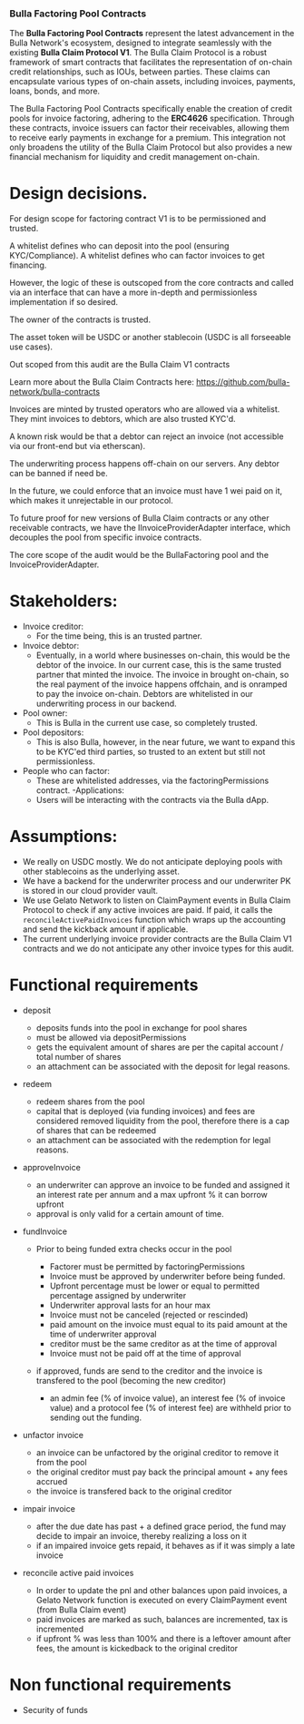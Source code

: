 ### Bulla Factoring Pool Contracts

The **Bulla Factoring Pool Contracts** represent the latest advancement in the Bulla Network's ecosystem, designed to integrate seamlessly with the existing **Bulla Claim Protocol V1**. The Bulla Claim Protocol is a robust framework of smart contracts that facilitates the representation of on-chain credit relationships, such as IOUs, between parties. These claims can encapsulate various types of on-chain assets, including invoices, payments, loans, bonds, and more.

The Bulla Factoring Pool Contracts specifically enable the creation of credit pools for invoice factoring, adhering to the **ERC4626** specification. Through these contracts, invoice issuers can factor their receivables, allowing them to receive early payments in exchange for a premium. This integration not only broadens the utility of the Bulla Claim Protocol but also provides a new financial mechanism for liquidity and credit management on-chain.

# Design decisions.

For design scope for factoring contract V1 is to be permissioned and trusted.

A whitelist defines who can deposit into the pool (ensuring KYC/Compliance).
A whitelist defines who can factor invoices to get financing.

However, the logic of these is outscoped from the core contracts and called via an interface that can have a more in-depth and permissionless implementation if so desired.

The owner of the contracts is trusted.

The asset token will be USDC or another stablecoin (USDC is all forseeable use cases).

Out scoped from this audit are the Bulla Claim V1 contracts

Learn more about the Bulla Claim Contracts here: https://github.com/bulla-network/bulla-contracts

Invoices are minted by trusted operators who are allowed via a whitelist. They mint invoices to debtors, which are also trusted KYC'd.

A known risk would be that a debtor can reject an invoice (not accessible via our front-end but via etherscan).

The underwriting process happens off-chain on our servers. Any debtor can be banned if need be.

In the future, we could enforce that an invoice must have 1 wei paid on it, which makes it unrejectable in our protocol.

To future proof for new versions of Bulla Claim contracts or any other receivable contracts, we have the IInvoiceProviderAdapter interface, which decouples the pool from specific invoice contracts.

The core scope of the audit would be the BullaFactoring pool and the InvoiceProviderAdapter.

# Stakeholders:
- Invoice creditor:
    - For the time being, this is an trusted partner.
- Invoice debtor:
    - Eventually, in a world where businesses on-chain, this would be the debtor of the invoice. In our current case, this is the same trusted partner that minted the invoice. The invoice in brought on-chain, so the real payment of the invoice happens offchain, and is onramped to pay the invoice on-chain. Debtors are whitelisted in our underwriting process in our backend.
- Pool owner:
    - This is Bulla in the current use case, so completely trusted.
- Pool depositors:
    - This is also Bulla, however, in the near future, we want to expand this to be KYC'ed third parties, so trusted to an extent but still not permissionless.
- People who can factor:
    - These are whitelisted addresses, via the factoringPermissions contract.
-Applications:
    - Users will be interacting with the contracts via the Bulla dApp.

# Assumptions:
- We really on USDC mostly. We do not anticipate deploying pools with other stablecoins as the underlying asset.
- We have a backend for the underwriter process and our underwriter PK is stored in our cloud provider vault.
- We use Gelato Network to listen on ClaimPayment events in Bulla Claim Protocol to check if any active invoices are paid. If paid, it calls the `reconcileActivePaidInvoices` function which wraps up the accounting and send the kickback amount if applicable.
- The current underlying invoice provider contracts are the Bulla Claim V1 contracts and we do not anticipate any other invoice types for this audit.

# Functional requirements
- deposit
    - deposits funds into the pool in exchange for pool shares
    - must be allowed via depositPermissions
    - gets the equivalent amount of shares are per the capital account / total number of shares
    - an attachment can be associated with the deposit for legal reasons.

- redeem
    - redeem shares from the pool
    - capital that is deployed (via funding invoices) and fees are considered removed liquidity from the pool, therefore there is a cap of shares that can be redeemed
    - an attachment can be associated with the redemption for legal reasons.

- approveInvoice
    - an underwriter can approve an invoice to be funded and assigned it an interest rate per annum and a max upfront % it can borrow upfront
    - approval is only valid for a certain amount of time.

- fundInvoice
    - Prior to being funded extra checks occur in the pool
        - Factorer must be permitted by factoringPermissions
        - Invoice must be approved by underwriter before being funded.
        - Upfront percentage must be lower or equal to permitted percentage assigned by underwriter
        - Underwriter approval lasts for an hour max
        - Invoice must not be canceled (rejected or rescinded)
        - paid amount on the invoice must equal to its paid amount at the time of underwriter approval
        - creditor must be the same creditor as at the time of approval
        - Invoice must not be paid off at the time of approval
    
    - if approved, funds are send to the creditor and the invoice is transfered to the pool (becoming the new creditor)
        - an admin fee (% of invoice value), an interest fee (% of invoice value) and a protocol fee (% of interest fee) are withheld prior to sending out the funding.

- unfactor invoice
    - an invoice can be unfactored by the original creditor to remove it from the pool
    - the original creditor must pay back the principal amount + any fees accrued
    - the invoice is transfered back to the original creditor

- impair invoice
    - after the due date has past + a defined grace period, the fund may decide to impair an invoice, thereby realizing a loss on it
    - if an impaired invoice gets repaid, it behaves as if it was simply a late invoice

- reconcile active paid invoices
    - In order to update the pnl and other balances upon paid invoices, a Gelato Network function is executed on every ClaimPayment event (from Bulla Claim event)
    - paid invoices are marked as such, balances are incremented, tax is incremented
    - if upfront % was less than 100% and there is a leftover amount after fees, the amount is kickedback to the original creditor

# Non functional requirements
- Security of funds